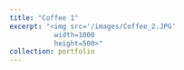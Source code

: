```yaml
---
title: "Coffee 1"
excerpt: "<img src='/images/Coffee_2.JPG'
           width=1000
           height=500>"
collection: portfolio
---
```


 
